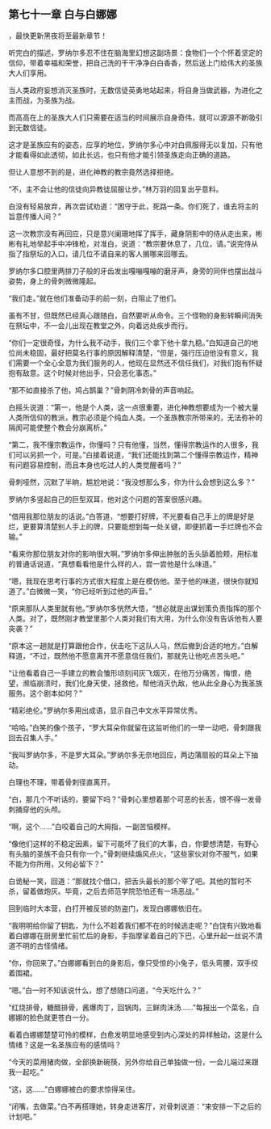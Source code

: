 ## 第七十一章 白与白娜娜
，最快更新黑夜将至最新章节！

听完白的描述，罗纳尔多忍不住在脑海里幻想这副场景：食物们一个个怀着坚定的信仰，带着幸福和荣誉，把自己洗的干干净净白白香香，然后送上门给伟大的圣族大人们享用。

当人类政府妄想消灭圣族时，无数信徒英勇地站起来，将自身当做武器，为进化之主而战，为圣族为战。

而高高在上的圣族大人们只需要在适当的时间展示自身奇伟，就可以源源不断吸引到无数信徒。

这才是圣族应有的姿态，应享的地位，罗纳尔多心中对白佩服得无以复加，只有他才能看得如此透彻，如此长远，也只有他才能引领圣族走向正确的道路。

但让人意想不到的是，进化神教的教宗竟然选择拒绝。

“不，主不会让他的信徒向异教徒屈服让步。”林万羽的回复出乎意料。

白没有轻易放弃，再次尝试劝道：“困守于此，死路一条。你们死了，谁去将主的旨意传播人间？”

这一次教宗没有再回应，只是意兴阑珊地挥了挥手，藏身阴影中的侍从走出来，彬彬有礼地举起手中冲锋枪，对准白，说道：“教宗要休息了，几位，请。”说完侍从指了指祭坛的入口，请几位不请自来的客人搁哪来回哪去。

罗纳尔多口腔里两排刀子般的牙齿发出嘎嘣嘎嘣的磨牙声，身旁的同伴也摆出战斗姿势，身上的骨刺微微隆起。

“我们走。”就在他们准备动手的前一刻，白阻止了他们。

虽有不甘，但既然已经真心跟随白，自然要听从命令。三个怪物的身影转瞬间消失在祭坛中，不一会儿出现在教堂之外，向着远处疾步而行。

“你们一定很奇怪，为什么我不动手，我们三个拿下他十拿九稳。”白知道自己的地位尚未稳固，最好把莫名行事的原因解释清楚，“但是，强行压迫他没有意义，我们需要一个全心全意为我们服务的人，他现在显然还不信任我们，对我们抱有怀疑抱有敌意。这个时候对他出手，只会恶化事态。”

“那不如直接杀了他，鸠占鹊巢？”骨刺阴冷刺骨的声音响起。

白摇头说道：“第一，他是个人类，这一点很重要，进化神教想要成为一个被大量人类所信仰的教派，教宗必须是个纯血人类。一个圣族教宗所带来的，无法弥补的隔阂可能使整个教会分崩离析。”

“第二，我不懂宗教运作，你懂吗？只有他懂，当然，懂得宗教运作的人很多，我们可以另抓一个，可是。”白接着说道，“我们还能找到第二个懂得宗教运作，精神有问题容易控制，而且本身也吃过人的人类觉醒者吗？”

骨刺哑然，沉默了半晌，尴尬地说：“我没想那么多，你为什么会想到这么多？”

罗纳尔多竖起自己的巨型双耳，他对这个问题的答案很感兴趣。

“借用我那位朋友的话说。”白答道，“想要打好牌，不光要看自己手上的牌是好是烂，更要算清楚别人手上的牌，只要能想到每一处关键，即便抓着一手烂牌也不会输。”

“看来你那位朋友对你的影响很大啊。”罗纳尔多伸出肿胀的舌头舔着脸颊，用标准的普通话说道，“真想看看他是什么样的人，尝一尝他是什么味道。”

“嗯，我现在思考行事的方式很大程度上是在模仿他。至于他的味道，很快你就知道了。”白微微一笑，“你已经听到过他的声音。”

“原来那队人类里就有他。”罗纳尔多恍然大悟，“想必就是出谋划策负责指挥的那个人类。对了，既然刚才教堂里那个人类对我们有大用，为什么你没有告诉他有人要突袭？”

“原本这一趟就是打算跟他合作，伏击吃下这队人马，然后撤到合适的地方。”白解释道，“不过，既然他不愿意离开不愿意信任我们，那就先让他吃点苦头吧。”

“让他看着自己一手建立的教会雏形顷刻间灰飞烟灭，在他万分痛苦，悔恨，绝望，濒临崩溃时，我们化身天使，拯救他，帮他消灭仇敌，他从此全身心为我圣族服务。这个剧本如何？”

“精彩绝伦。”罗纳尔多用出成语，显示自己中文水平异常优秀。

“哈哈。”白笑的像个孩子，“罗大耳朵你就留在这监听他们的一举一动吧，骨刺跟我回去召集人手。”

“我叫罗纳尔多，不是罗大耳朵。”罗纳尔多无奈地回应，两边蒲扇般的耳朵上下抽动。

白理也不理，带着骨刺径直离开。

“白，那几个不听话的，要留下吗？”骨刺心里想着那个可恶的长舌，恨不得一发骨刺捅穿他的头颅。

“啊，这个……”白咬着自己的大拇指，一副苦恼模样。

“像他们这样的不稳定因素，留下可能坏了我们的大事，白，你要想清楚，有野心有头脑的圣族不会只有你一个。”骨刺继续煽风点火，“这些家伙对你不服气，如果不能为你所用，又何必留下？”

白诡秘一笑，回道：“那就找个借口，把舌头最长的那个宰了吧。其他的暂时不杀，留着做炮灰。毕竟，之后去师范学院恐怕还有一场恶战。”

回到临时大本营，白打开被反锁的防盗门，发现白娜娜依旧在。

“我明明给你留了钥匙，为什么不趁着我们都不在的时候逃走呢？”白饶有兴致地看着白娜娜在厨房里忙前忙后的身影，手指摩挲着自己的下巴，心里升起一丝说不清道不明的古怪情绪。

“你，你回来了。”白娜娜看到白的身影后，像只受惊的小兔子，低头弯腰，双手绞着围裙。

“嗯。”白一时不知该说什么，想了想随口问道，“今天吃什么？”

“红烧排骨，糖醋排骨，酱爆肉丁，回锅肉，三鲜肉沫汤……”每报出一个菜名，白娜娜的脸色就更苍白一分。

看着白娜娜楚楚可怜的模样，白愈发明显地感受到内心深处的异样触动，这是什么情绪？这是一名圣族应有的感情吗？

“今天的菜用猪肉做，全部换新碗筷，另外你给自己单独做一份，一会儿端过来跟我一起吃。”

“这，这……”白娜娜被白的要求惊得呆住。

“闭嘴，去做菜。”白不再搭理她，转身走进客厅，对骨刺说道：“来安排一下之后的计划吧。”

